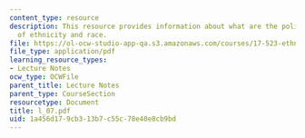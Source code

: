 ```yaml
---
content_type: resource
description: This resource provides information about what are the political dimensions
  of ethnicity and race.
file: https://ol-ocw-studio-app-qa.s3.amazonaws.com/courses/17-523-ethnicity-and-race-in-world-politics-fall-2005/1a456d179cb313b7c55c78e40e8cb9bd_l_07.pdf
file_type: application/pdf
learning_resource_types:
- Lecture Notes
ocw_type: OCWFile
parent_title: Lecture Notes
parent_type: CourseSection
resourcetype: Document
title: l_07.pdf
uid: 1a456d17-9cb3-13b7-c55c-78e40e8cb9bd
---
```

